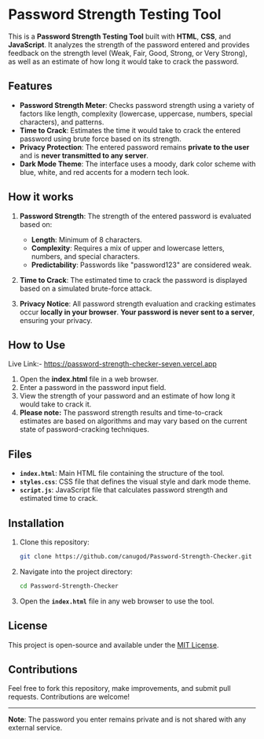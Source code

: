 # Password Strength Testing Tool

This is a **Password Strength Testing Tool** built with **HTML**, **CSS**, and **JavaScript**. It analyzes the strength of the password entered and provides feedback on the strength level (Weak, Fair, Good, Strong, or Very Strong), as well as an estimate of how long it would take to crack the password.

## Features

- **Password Strength Meter**: Checks password strength using a variety of factors like length, complexity (lowercase, uppercase, numbers, special characters), and patterns.
- **Time to Crack**: Estimates the time it would take to crack the entered password using brute force based on its strength.
- **Privacy Protection**: The entered password remains **private to the user** and is **never transmitted to any server**.
- **Dark Mode Theme**: The interface uses a moody, dark color scheme with blue, white, and red accents for a modern tech look.

## How it works

1. **Password Strength**: The strength of the entered password is evaluated based on:
    - **Length**: Minimum of 8 characters.
    - **Complexity**: Requires a mix of upper and lowercase letters, numbers, and special characters.
    - **Predictability**: Passwords like "password123" are considered weak.
  
2. **Time to Crack**: The estimated time to crack the password is displayed based on a simulated brute-force attack.

3. **Privacy Notice**: All password strength evaluation and cracking estimates occur **locally in your browser**. **Your password is never sent to a server**, ensuring your privacy.

## How to Use

Live Link:- https://password-strength-checker-seven.vercel.app


1. Open the **index.html** file in a web browser.
2. Enter a password in the password input field.
3. View the strength of your password and an estimate of how long it would take to crack it.
4. **Please note:** The password strength results and time-to-crack estimates are based on algorithms and may vary based on the current state of password-cracking techniques.

## Files

- **`index.html`**: Main HTML file containing the structure of the tool.
- **`styles.css`**: CSS file that defines the visual style and dark mode theme.
- **`script.js`**: JavaScript file that calculates password strength and estimated time to crack.

## Installation

1. Clone this repository:
    ```bash
    git clone https://github.com/canugod/Password-Strength-Checker.git
    ```
2. Navigate into the project directory:
    ```bash
    cd Password-Strength-Checker
    ```
3. Open the **`index.html`** file in any web browser to use the tool.

## License

This project is open-source and available under the [MIT License](LICENSE).

## Contributions

Feel free to fork this repository, make improvements, and submit pull requests. Contributions are welcome!

---

**Note**: The password you enter remains private and is not shared with any external service.
